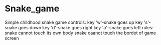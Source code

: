 # Snake_game
Simple childhood snake game
controls:
         key 'w'-snake goes up
         key 's'-snake goes down
         key 'd'-snake goes right
         key 'a'-snake goes left
rules:
          snake cannot touch its own body
          snake caanot touch the bordet of game screen
          
